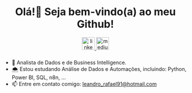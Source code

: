 <h1 align="center">Olá!👋 Seja bem-vindo(a) ao meu Github!</h1>
<div align="center">
  <a href="https://www.linkedin.com/in/leandro-rafael-leite/" target="_blank">
    <img src="https://img.shields.io/static/v1?message=LinkedIn&logo=linkedin&label=&color=0077B5&logoColor=white&labelColor=&style=for-the-badge" height="35" alt="linkedin logo"  />
  </a>
  <a href="https://medium.com/@lrleite" target="_blank">
    <img src="https://img.shields.io/static/v1?message=Medium&logo=medium&label=&color=12100E&logoColor=white&labelColor=&style=for-the-badge" height="35" alt="medium logo"  />
  </a>
</div>

###

* 🔭 Analista de Dados e de Business Intelligence.
* 🌨️ Estou estudando Análise de Dados e Automações, incluindo: Python, Power BI, SQL, n8n, ...
* 📫 Entre em contato comigo: leandro_rafael91@hotmail.com <p align="center">

<br>

###



<!--<h2 align="left">Skills: </h2>
https://home.aveek.io/GitHub-Profile-Badges/
## 💻 Tech Stack:

![Python](https://img.shields.io/badge/Python-3670A0?style=flat&logo=python&logoColor=ffdd54)
![Pandas](https://img.shields.io/badge/Pandas-%23150458.svg?style=flat&logo=pandas&logoColor=white)
![Power Bi](https://img.shields.io/badge/Power_BI-F2C811?style=flat&logo=power-bi&logoColor=black) 
![Looker Studio](https://img.shields.io/badge/Looker%20Studio-181825?style=flat&logo=looker&logoColor=blue)
![Postgres](https://img.shields.io/badge/Postgres-%23316192.svg?style=flat&logo=postgresql&logoColor=white)
![Supabase](https://img.shields.io/badge/Supabase-3ECF8E?style=flat&logo=supabase&logoColor=white)
![n8n](https://img.shields.io/badge/n8n-EA4B71.svg?style=flat&logo=n8n&logoColor=white)
![Zapier](https://img.shields.io/badge/Zapier-FF4F00.svg?style=flat&logo=Zapier&logoColor=white)
![Markdown](https://img.shields.io/badge/Markdown-%23000000.svg?style=flat&logo=markdown&logoColor=white) 
![Figma](https://img.shields.io/badge/Figma-%23F24E1E.svg?style=flat&logo=figma&logoColor=white)
![Notion](https://img.shields.io/badge/Notion-%23000000.svg?style=flat&logo=notion&logoColor=white)

<p align="left">
  <img src="https://cdn.jsdelivr.net/gh/devicons/devicon/icons/python/python-original.svg" height="35" alt="python logo"  />
  <img width="6" />
  <img src="https://img.icons8.com/color/48/000000/power-bi.png" height="35" alt="Power BI">
  <img width="6" />
  <img src="https://cdn.jsdelivr.net/gh/devicons/devicon/icons/postgresql/postgresql-original.svg" height="35" alt="postgresql logo"  />
  <img width="6" />
  <img src="https://img.icons8.com/color/48/000000/google-looker.png" height="35" alt="Looker Studio">
  <img width="6" />
  <img src="https://img.icons8.com/color/48/000000/microsoft-excel-2019.png" height="35" alt="Excel">
  <img width="6" />
  <img src="https://www.freelogovectors.net/wp-content/uploads/2025/06/nsn_logo-freelogovectors.net_-480x480.png" height="35">
 

<br>

Githu Stats from: https://github.com/anuraghazra/github-readme-stats?tab=readme-ov-file#themes
<h2 align="left">Languages that I use: </h2>
<div align="left">
  <img src="https://github-readme-stats.vercel.app/api/top-langs?username=LRLeite&locale=en&hide_title=false&layout=compact&card_width=320&langs_count=5&theme=dark&hide_border=false&order=2" height="150" alt="languages graph"  />
</div>
            
<br>
<br>

<img src="https://raw.githubusercontent.com/LRLeite/LRLeite/output/snake.svg" alt="Snake animation" /> -->







